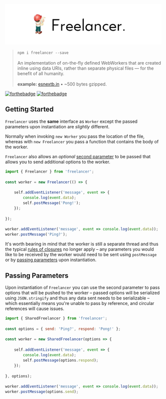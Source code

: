 ![Freelancer](media/logo.png)

> `npm i freelancer --save`<br /><br />
> An implementation of on-the-fly defined WebWorkers that are created inline using data URIs, rather than separate physical files &mdash; for the benefit of all humanity.<br /><br />
> **example:** [esnextb.in](https://esnextb.in/?gist=26cda2d5ce0e508d367744b936200a58) &bull; ~500 bytes gzipped.

[![forthebadge](http://forthebadge.com/images/badges/compatibility-betamax.svg)](http://forthebadge.com)
[![forthebadge](http://forthebadge.com/images/badges/built-with-love.svg)](http://forthebadge.com)

## Getting Started

`Freelancer` uses the **same** interface as `Worker` except the passed parameters upon instantiation are *slightly* different.

Normally when invoking `new Worker` you pass the location of the file, whereas with `new Freelancer` you pass a function that contains the body of the worker.

`Freelancer` also allows an *optional* [second parameter](#passing-parameters) to be passed that allows you to send additional options to the worker.

```javascript
import { Freelancer } from 'freelancer';

const worker = new Freelancer(() => {
   
    self.addEventListener('message', event => {
        console.log(event.data);
        self.postMessage('Pong!');
    });
    
});

worker.addEventListener('message', event => console.log(event.data));
worker.postMessage('Ping?');
```

It's worth bearing in mind that the worker is still a separate thread and thus the typical [rules of closures](https://developer.mozilla.org/en/docs/Web/JavaScript/Closures) no longer apply &ndash; any parameters you would like to be received by the worker would need to be sent using `postMessage` or by [passing parameters](#passing-parameters) upon instantiation.

## Passing Parameters

Upon instantiation of `Freelancer` you can use the second parameter to pass options that will be pushed to the worker &ndash; passed options will be serialized using `JSON.stringify` and thus any data sent needs to be serializable &ndash; which essentially means you're unable to pass by reference, and circular references will cause issues.

```javascript
import { SharedFreelancer } from 'freelancer';

const options = { send: 'Ping?', respond: 'Pong!' };

const worker = new SharedFreelancer(options => {
   
    self.addEventListener('message', event => {
        console.log(event.data);
        self.postMessage(options.respond);
    });
    
}, options);

worker.addEventListener('message', event => console.log(event.data));
worker.postMessage(options.send);
```
